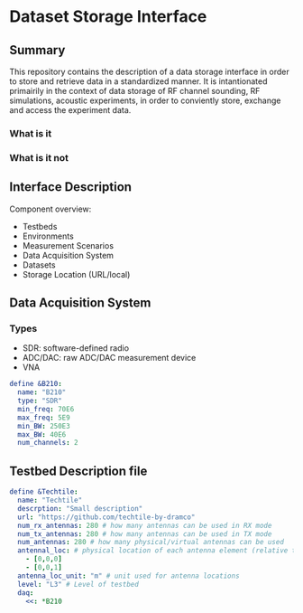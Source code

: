 # Dataset Storage Interface

## Summary 
This repository contains the description of a data storage interface in order to store and retrieve data in a standardized manner. 
It is intantionated primairily in the context of data storage of RF channel sounding, RF simulations, acoustic experiments, in order to conviently store, exchange and access the experiment data.

### What is it

### What is it not

## Interface Description

Component overview:
- Testbeds
- Environments
- Measurement Scenarios
- Data Acquisition System
- Datasets
- Storage Location (URL/local)

## Data Acquisition System

### Types

- SDR: software-defined radio
- ADC/DAC: raw ADC/DAC measurement device
- VNA

```yaml
define &B210:
  name: "B210"
  type: "SDR"
  min_freq: 70E6
  max_freq: 5E9
  min_BW: 250E3
  max_BW: 40E6
  num_channels: 2 
```

## Testbed Description file

```yaml
define &Techtile:
  name: "Techtile"
  descrption: "Small description"
  url: "https://github.com/techtile-by-dramco"
  num_rx_antennas: 280 # how many antennas can be used in RX mode
  num_tx_antennas: 280 # how many antennas can be used in TX mode
  num_antennas: 280 # how many physical/virtual antennas can be used
  antennal_loc: # physical location of each antenna element (relative to the first antenna element) [x,y,z]
    - [0,0,0]
    - [0,0,1]
  antenna_loc_unit: "m" # unit used for antenna locations
  level: "L3" # Level of testbed
  daq:
    <<: *B210
```
